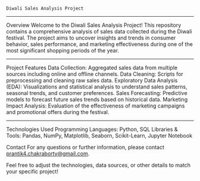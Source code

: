                                                                             Diwali Sales Analysis Project

------------------------------------------------------------------------------------------------------------------------------------------------------------------------------------------
Overview
Welcome to the Diwali Sales Analysis Project! This repository contains a comprehensive analysis of sales data collected during the Diwali festival. The project aims to uncover insights and trends in consumer behavior, sales performance, and marketing effectiveness during one of the most significant shopping periods of the year.

------------------------------------------------------------------------------------------------------------------------------------------------------------------------------------------
Project Features
Data Collection: Aggregated sales data from multiple sources including online and offline channels.
Data Cleaning: Scripts for preprocessing and cleaning raw sales data.
Exploratory Data Analysis (EDA): Visualizations and statistical analysis to understand sales patterns, seasonal trends, and customer preferences.
Sales Forecasting: Predictive models to forecast future sales trends based on historical data.
Marketing Impact Analysis: Evaluation of the effectiveness of marketing campaigns and promotional offers during the festival.

------------------------------------------------------------------------------------------------------------------------------------------------------------------------------------------
Technologies Used
Programming Languages: Python, SQL
Libraries & Tools: Pandas, NumPy, Matplotlib, Seaborn, Scikit-Learn, Jupyter Notebook



Contact
For any questions or further information, please contact prantik4.chakraborty@gmail.com.

Feel free to adjust the technologies, data sources, or other details to match your specific project!
